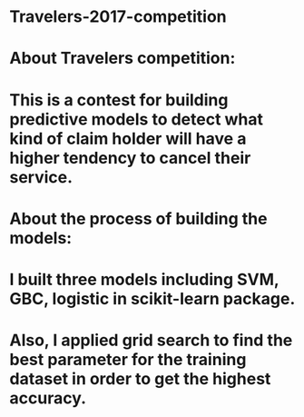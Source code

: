 # Travelers-2017-competition

# About Travelers competition:
# This is a contest for building predictive models to detect what kind of claim holder will have a higher tendency to cancel their service. 

# About the process of building the models:
# I built three models including SVM, GBC, logistic in scikit-learn package.
# Also, I applied grid search to find the best parameter for the training dataset in order to get the highest accuracy. 

